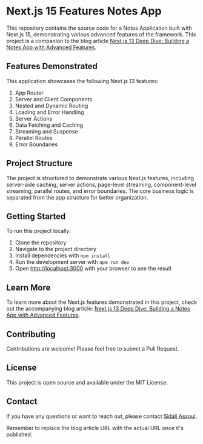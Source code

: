# Next.js 15 Features Notes App

This repository contains the source code for a Notes Application built with Next.js 15, demonstrating various advanced features of the framework. This project is a companion to the blog article [Next.js 13 Deep Dive: Building a Notes App with Advanced Features](https://spithacode.com/blog/nextjs-13-deep-dive-building-notes-app-advanced-features).

## Features Demonstrated

This application showcases the following Next.js 13 features:

1. App Router
2. Server and Client Components
3. Nested and Dynamic Routing
4. Loading and Error Handling
5. Server Actions
6. Data Fetching and Caching
7. Streaming and Suspense
8. Parallel Routes
9. Error Boundaries


## Project Structure

The project is structured to demonstrate various Next.js features, including server-side caching, server actions, page-level streaming, component-level streaming, parallel routes, and error boundaries. The core business logic is separated from the app structure for better organization.

## Getting Started

To run this project locally:

1. Clone the repository
2. Navigate to the project directory
3. Install dependencies with `npm install`
4. Run the development server with `npm run dev`
5. Open [http://localhost:3000](http://localhost:3000) with your browser to see the result


## Learn More

To learn more about the Next.js features demonstrated in this project, check out the accompanying blog article: [Next.js 13 Deep Dive: Building a Notes App with Advanced Features](https://your-blog-url.com/nextjs-13-deep-dive-building-notes-app-advanced-features).

## Contributing

Contributions are welcome! Please feel free to submit a Pull Request.

## License

This project is open source and available under the MIT License.

## Contact

If you have any questions or want to reach out, please contact [Sidali Assoul](/authors/sidali-assoul).

Remember to replace the blog article URL with the actual URL once it's published.

